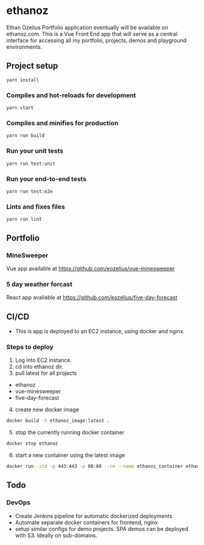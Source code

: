 # ethanoz
Ethan Ozelius Portfolio application eventually will be available on ethanoz.com.  This is a Vue Front End app that will serve as a central interface for accessing all my portfolio, projects, demos and playground environments.

## Project setup
```
yarn install
```

### Compiles and hot-reloads for development
```
yarn start
```

### Compiles and minifies for production
```
yarn run build
```

### Run your unit tests
```
yarn run test:unit
```

### Run your end-to-end tests
```
yarn run test:e2e
```

### Lints and fixes files
```
yarn run lint
```

## Portfolio
### MineSweeper
Vue app available at https://github.com/eozelius/vue-minesweeper

### 5 day weather forcast
React app available at https://github.com/eozelius/five-day-forecast

## CI/CD
- This is app is deployed to an EC2 instance, using docker and nginx.

### Steps to deploy
1. Log into EC2 instance.
2. cd into ethanoz dir.
3. pull latest for all projects
  - ethanoz
  - vue-minesweeper
  - five-day-forecast
4. create new docker image
```bash
docker build -t ethanoz_image:latest .
```
5. stop the currently running docker container
```bash
docker stop ethanoz
```

6. start a new container using the latest image
```bash
docker run -itd -p 443:443 -p 80:80 --rm --name ethanoz_container ethanoz_frontend_nginx
```


## Todo
### DevOps
  - Create Jenkins pipeline for automatic dockerized deployments
  - Automate separate docker containers for frontend, nginx
  - setup similar configs for demo projects.  SPA demos can be deployed with S3.  Ideally on sub-domains.
